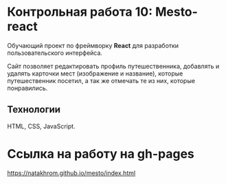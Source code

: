 # Контрольная работа 10: Mesto-react

Обучающий проект по фреймворку **React** для разработки пользовательского интерфейса.

Сайт позволяет редактировать профиль путешественника, добавлять и удалять карточки мест (изображение и название), которые путешественник посетил, а так же отмечать те из них, которые понравились.

## Технологии
HTML, CSS, JavaScript.

# Ссылка на работу на gh-pages
https://natakhrom.github.io/mesto/index.html